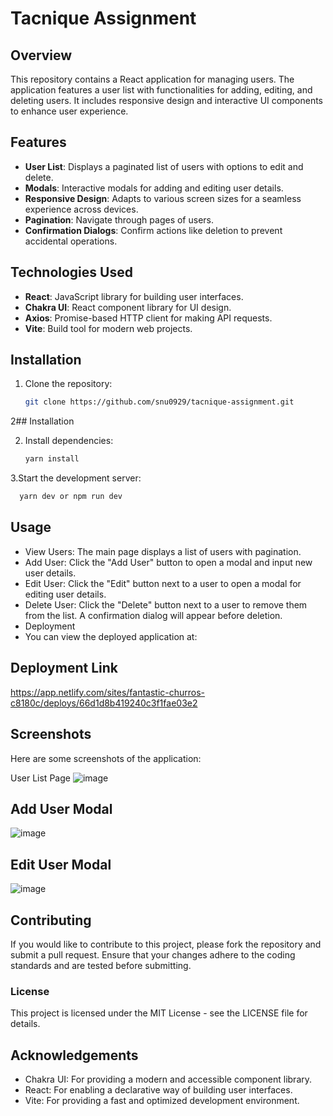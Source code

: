 # Tacnique Assignment

## Overview

This repository contains a React application for managing users. The application features a user list with functionalities for adding, editing, and deleting users. It includes responsive design and interactive UI components to enhance user experience.

## Features

- **User List**: Displays a paginated list of users with options to edit and delete.
- **Modals**: Interactive modals for adding and editing user details.
- **Responsive Design**: Adapts to various screen sizes for a seamless experience across devices.
- **Pagination**: Navigate through pages of users.
- **Confirmation Dialogs**: Confirm actions like deletion to prevent accidental operations.

## Technologies Used

- **React**: JavaScript library for building user interfaces.
- **Chakra UI**: React component library for UI design.
- **Axios**: Promise-based HTTP client for making API requests.
- **Vite**: Build tool for modern web projects.

## Installation

1. Clone the repository:

   ```bash
   git clone https://github.com/snu0929/tacnique-assignment.git
2## Installation

2. Install dependencies:

   ```bash
   yarn install
3.Start the development server:
 ```bash
   yarn dev or npm run dev
```

## Usage
- View Users: The main page displays a list of users with pagination.
- Add User: Click the "Add User" button to open a modal and input new user details.
- Edit User: Click the "Edit" button next to a user to open a modal for editing user details.
- Delete User: Click the "Delete" button next to a user to remove them from the list. A confirmation dialog will appear before deletion.
- Deployment
- You can view the deployed application at:

## Deployment Link
https://app.netlify.com/sites/fantastic-churros-c8180c/deploys/66d1d8b419240c3f1fae03e2
## Screenshots

Here are some screenshots of the application:

User List Page
![image](https://github.com/user-attachments/assets/5a1f7cb3-9dbc-4a10-95c2-b529bd14990b)


## Add User Modal
![image](https://github.com/user-attachments/assets/18ac220b-4416-43d2-81bf-a0309fd12f57)


## Edit User Modal
![image](https://github.com/user-attachments/assets/fbdb6231-4a9f-4a1b-9b0e-d4264b585af2)


## Contributing
If you would like to contribute to this project, please fork the repository and submit a pull request. Ensure that your changes adhere to the coding standards and are tested before submitting.

### License
This project is licensed under the MIT License - see the LICENSE file for details.

## Acknowledgements
- Chakra UI: For providing a modern and accessible component library.
- React: For enabling a declarative way of building user interfaces.
- Vite: For providing a fast and optimized development environment.
